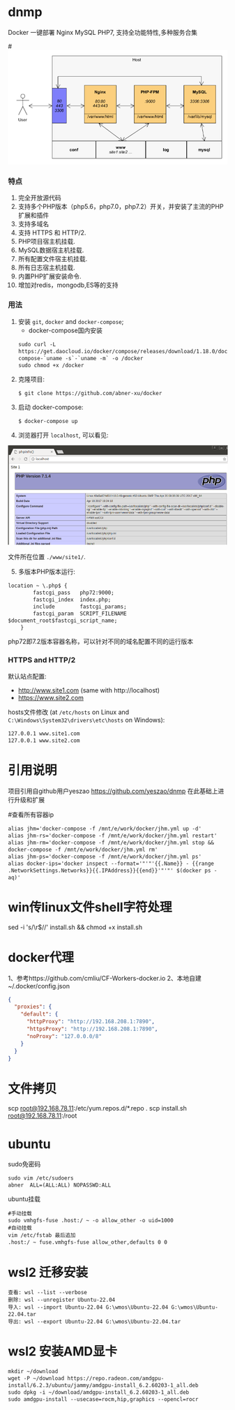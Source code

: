 # dnmp
Docker 一键部署 Nginx MySQL PHP7, 支持全功能特性,多种服务合集

#![Demo Image](./dnmp.png)

### 特点
1. 完全开放源代码
2. 支持多个PHP版本（php5.6，php7.0，php7.2）开关，并安装了主流的PHP扩展和插件
3. 支持多域名
4. 支持 HTTPS 和 HTTP/2.
5. PHP项目宿主机挂载.
6. MySQL数据宿主机挂载.
7. 所有配置文件宿主机挂载.
8. 所有日志宿主机挂载.
9. 内置PHP扩展安装命令.
10. 增加对redis，mongodb,ES等的支持



### 用法
1. 安装 `git`, `docker` and `docker-compose`;
    - docker-compose国内安装
    ```
    sudo curl -L https://get.daocloud.io/docker/compose/releases/download/1.18.0/docker-compose-`uname -s`-`uname -m` -o /docker
    sudo chmod +x /docker
    ```
2. 克隆项目:
    ```
    $ git clone https://github.com/abner-xu/docker
    ```
3. 启动 docker-compose:
    ```
    $ docker-compose up
    ```
4. 浏览器打开 `localhost`, 可以看见:

![Demo Image](snapshot.png)

文件所在位置 `./www/site1/`.

5. 多版本PHP版本运行:
```angular2html
location ~ \.php$ {
        fastcgi_pass   php72:9000;
        fastcgi_index  index.php;
        include        fastcgi_params;
        fastcgi_param  SCRIPT_FILENAME  $document_root$fastcgi_script_name;
    }
```
php72即7.2版本容器名称，可以针对不同的域名配置不同的运行版本

### HTTPS and HTTP/2
默认站点配置:
* http://www.site1.com (same with http://localhost)
* https://www.site2.com

 hosts文件修改 (at `/etc/hosts` on Linux and `C:\Windows\System32\drivers\etc\hosts` on Windows):
```
127.0.0.1 www.site1.com
127.0.0.1 www.site2.com
```
# 引用说明
项目引用自github用户yeszao  https://github.com/yeszao/dnmp 在此基础上进行升级和扩展


#查看所有容器ip
```
alias jhm='docker-compose -f /mnt/e/work/docker/jhm.yml up -d'
alias jhm-rs='docker-compose -f /mnt/e/work/docker/jhm.yml restart'
alias jhm-rm='docker-compose -f /mnt/e/work/docker/jhm.yml stop && docker-compose -f /mnt/e/work/docker/jhm.yml rm'
alias jhm-ps='docker-compose -f /mnt/e/work/docker/jhm.yml ps'
alias docker-ips='docker inspect --format='"'"'{{.Name}} - {{range .NetworkSettings.Networks}}{{.IPAddress}}{{end}}'"'"' $(docker ps -aq)'
```

# win传linux文件shell字符处理 
sed -i 's/\r$//' install.sh && chmod +x install.sh

# docker代理
1、参考https://github.com/cmliu/CF-Workers-docker.io
2、本地自建
~/.docker/config.json
```json
{
  "proxies": {
    "default": {
      "httpProxy": "http://192.168.208.1:7890",
      "httpsProxy": "http://192.168.208.1:7890",
      "noProxy": "127.0.0.0/8"
    }
  }
}
```

# 文件拷贝
scp root@192.168.78.11:/etc/yum.repos.d/*.repo .
scp install.sh root@192.168.78.11:/root

# ubuntu
sudo免密码
```shell
sudo vim /etc/sudoers
abner  ALL=(ALL:ALL) NOPASSWD:ALL
```
ubuntu挂载
```shell
#手动挂载
sudo vmhgfs-fuse .host:/ ~ -o allow_other -o uid=1000
#自动挂载
vim /etc/fstab 最后追加
.host:/ ~ fuse.vmhgfs-fuse allow_other,defaults 0 0
```

# wsl2 迁移安装
```shell
查看: wsl --list --verbose
删除: wsl --unregister Ubuntu-22.04
导入: wsl --import Ubuntu-22.04 G:\wmos\Ubuntu-22.04 G:\wmos\Ubuntu-22.04.tar
导出: wsl --export Ubuntu-22.04 G:\wmos\Ubuntu-22.04.tar
```

# wsl2 安装AMD显卡
```shell
mkdir ~/download
wget -P ~/download https://repo.radeon.com/amdgpu-install/6.2.3/ubuntu/jammy/amdgpu-install_6.2.60203-1_all.deb
sudo dpkg -i ~/download/amdgpu-install_6.2.60203-1_all.deb
sudo amdgpu-install --usecase=rocm,hip,graphics --opencl=rocr
```
